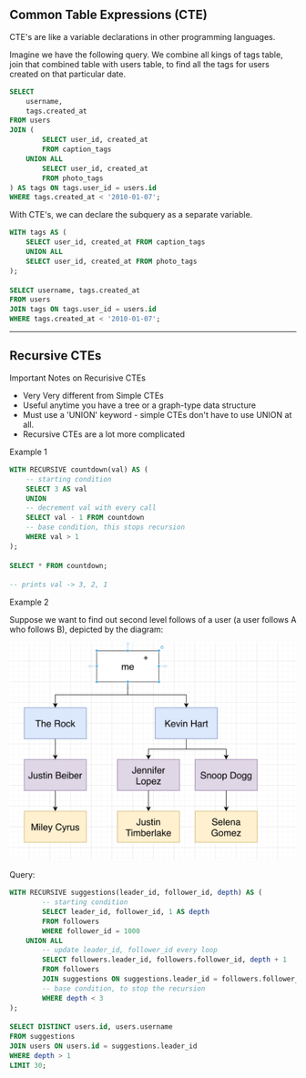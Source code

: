 
## Common Table Expressions (CTE)

CTE's are like a variable declarations in other programming languages.

Imagine we have the following query. We combine all kings of tags table, join that combined table with users table, to find all the tags for users created on that particular date.

```sql
SELECT 
    username, 
    tags.created_at
FROM users 
JOIN (
        SELECT user_id, created_at
        FROM caption_tags
    UNION ALL
        SELECT user_id, created_at 
        FROM photo_tags
) AS tags ON tags.user_id = users.id 
WHERE tags.created_at < '2010-01-07';
```

With CTE's, we can declare the subquery as a separate variable.

```sql
WITH tags AS (
    SELECT user_id, created_at FROM caption_tags
    UNION ALL 
    SELECT user_id, created_at FROM photo_tags
);

SELECT username, tags.created_at 
FROM users 
JOIN tags ON tags.user_id = users.id
WHERE tags.created_at < '2010-01-07';
```

---

## Recursive CTEs 

Important Notes on Recurisive CTEs
- Very Very different from Simple CTEs
- Useful anytime you have a tree or a graph-type data structure
- Must use a 'UNION' keyword - simple CTEs don't have to use UNION at all.
- Recursive CTEs are a lot more complicated

Example 1

```sql
WITH RECURSIVE countdown(val) AS (
    -- starting condition
    SELECT 3 AS val 
    UNION 
    -- decrement val with every call
    SELECT val - 1 FROM countdown
    -- base condition, this stops recursion
    WHERE val > 1
);

SELECT * FROM countdown;

-- prints val -> 3, 2, 1
```

Example 2

Suppose we want to find out second level follows of a user (a user follows A who follows B), depicted by the diagram: 

![97aa62213c165271098f184831e5a6a2.png](97aa62213c165271098f184831e5a6a2.png)

Query: 

```sql
WITH RECURSIVE suggestions(leader_id, follower_id, depth) AS (
        -- starting condition
        SELECT leader_id, follower_id, 1 AS depth 
        FROM followers 
        WHERE follower_id = 1000
    UNION ALL 
        -- update leader_id, follower_id every loop
        SELECT followers.leader_id, followers.follower_id, depth + 1
        FROM followers
        JOIN suggestions ON suggestions.leader_id = followers.follower_id
        -- base condition, to stop the recursion
        WHERE depth < 3
);

SELECT DISTINCT users.id, users.username
FROM suggestions 
JOIN users ON users.id = suggestions.leader_id
WHERE depth > 1
LIMIT 30;
```